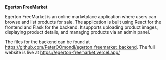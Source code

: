 **Egerton FreeMarket**

Egerton FreeMarket is an online marketplace application where users can browse and list products for sale. The application is built using React for the frontend and Flask for the backend. It supports uploading product images, displaying product details, and managing products via an admin panel.

The files for the backend can be found at https://github.com/PeterOOmondi/egerton_freemarket_backend.
The full website is live at https://egerton-freemarket.vercel.app/
